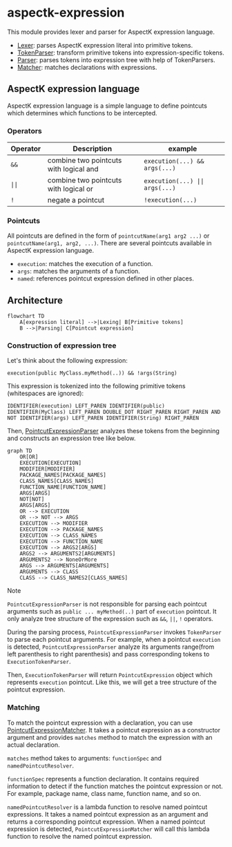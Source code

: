 # aspectk-expression

This module provides lexer and parser for AspectK expression language.

- [Lexer](src/main/kotlin/com/github/kitakkun/aspectk/expression/lexer/AspectKLexer.kt): parses AspectK expression literal into primitive tokens.
- [TokenParser](src/main/kotlin/com/github/kitakkun/aspectk/expression/tokenparser): transform primitive tokens into expression-specific tokens.
- [Parser](src/main/kotlin/com/github/kitakkun/aspectk/expression/expressionparser/PointcutExpressionParser.kt): parses tokens into expression tree with help of TokenParsers.
- [Matcher](src/main/kotlin/com/github/kitakkun/aspectk/expression/matcher/PointcutExpressionMatcher.kt): matches declarations with expressions.

## AspectK expression language

AspectK expression language is a simple language to define pointcuts which determines which functions to be intercepted.

### Operators

| Operator | Description                            | example                         |
|----------|----------------------------------------|---------------------------------|
| `&&`     | combine two pointcuts with logical and | `execution(...) && args(...)`   |
| `\|\|`   | combine two pointcuts with logical or  | `execution(...) \|\| args(...)` |
| `!`      | negate a pointcut                      | `!execution(...)`               |

### Pointcuts

All pointcuts are defined in the form of `pointcutName(arg1 arg2 ...)` or `pointcutName(arg1, arg2, ...)`.
There are several pointcuts available in AspectK expression language.

- `execution`: matches the execution of a function.
- `args`: matches the arguments of a function.
- `named`: references pointcut expression defined in other places.

## Architecture

```mermaid
flowchart TD
    A[expression literal] -->|Lexing| B[Primitive tokens]
    B -->|Parsing| C[Pointcut expression]

```

### Construction of expression tree

Let's think about the following expression:

```
execution(public MyClass.myMethod(..)) && !args(String)
```

This expression is tokenized into the following primitive tokens (whitespaces are ignored):

```
IDENTIFIER(execution) LEFT_PAREN IDENTIFIER(public) IDENTIFIER(MyClass) LEFT_PAREN DOUBLE_DOT RIGHT_PAREN RIGHT_PAREN AND NOT IDENTIFIER(args) LEFT_PAREN IDENTIFIER(String) RIGHT_PAREN
```

Then, [PointcutExpressionParser](src/main/kotlin/com/github/kitakkun/aspectk/expression/expressionparser/PointcutExpressionParser.kt) analyzes these tokens from the beginning and constructs an
expression
tree like below.

```mermaid
graph TD
    OR[OR]
    EXECUTION[EXECUTION]
    MODIFIER[MODIFIER]
    PACKAGE_NAMES[PACKAGE_NAMES]
    CLASS_NAMES[CLASS_NAMES]
    FUNCTION_NAME[FUNCTION_NAME]
    ARGS[ARGS]
    NOT[NOT]
    ARGS[ARGS]
    OR --> EXECUTION
    OR --> NOT --> ARGS
    EXECUTION --> MODIFIER
    EXECUTION --> PACKAGE_NAMES
    EXECUTION --> CLASS_NAMES
    EXECUTION --> FUNCTION_NAME
    EXECUTION --> ARGS2[ARGS]
    ARGS2 --> ARGUMENTS2[ARGUMENTS]
    ARGUMENTS2 --> NoneOrMore
    ARGS --> ARGUMENTS[ARGUMENTS]
    ARGUMENTS --> CLASS
    CLASS --> CLASS_NAMES2[CLASS_NAMES]
```

> [!NOTE]
> `PointcutExpressionParser` is not responsible for parsing each pointcut arguments such as `public ... myMethod(..)` part of `execution` pointcut.
> It only analyze tree structure of the expression such as `&&`, `||`, `!` operators.

During the parsing process, `PointcutExpressionParser` invokes `TokenParser` to parse each pointcut arguments.
For example, when a pointcut `execution` is detected,
`PointcutExpressionParser` analyze its arguments range(from left parenthesis to right parenthesis)
and pass corresponding tokens to `ExecutionTokenParser`.

Then, `ExecutionTokenParser` will return `PointcutExpression` object which represents `execution` pointcut.
Like this, we will get a tree structure of the pointcut expression.

### Matching

To match the pointcut expression with a declaration, you can use [PointcutExpressionMatcher](src/main/kotlin/com/github/kitakkun/aspectk/expression/matcher/PointcutExpressionMatcher.kt).
It takes a pointcut expression as a constructor argument and provides `matches` method to match the expression with an actual declaration.

`matches` method takes to arguments: `functionSpec` and `namedPointcutResolver`.

`functionSpec` represents a function declaration. It contains required information to detect if the function matches the pointcut expression or not.
For example, package name, class name, function name, and so on.

`namedPointcutResolver` is a lambda function to resolve named pointcut expressions.
It takes a named pointcut expression as an argument and returns a corresponding pointcut expression.
When a named pointcut expression is detected, `PointcutExpressionMatcher` will call this lambda function to resolve the named pointcut expression.
